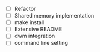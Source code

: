 - [ ] Refactor
- [ ] Shared memory implementation
- [ ] make install
- [ ] Extensive README
- [ ] dwm integration
- [ ] command line setting
